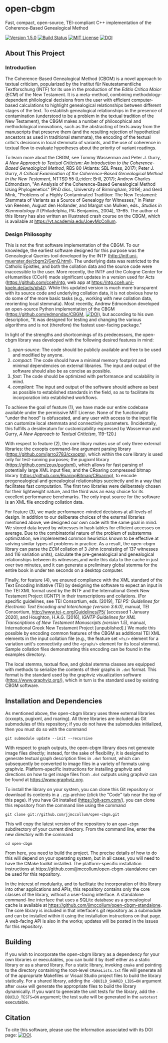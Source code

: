 # open-cbgm
Fast, compact, open-source, TEI-compliant C++ implementation of the Coherence-Based Genealogical Method

[![Version 1.5.0](https://img.shields.io/badge/version-1.5.0-blue)](https://github.com/jjmccollum/open-cbgm)
[![Build Status](https://travis-ci.com/jjmccollum/open-cbgm.svg?token=nZWB24v9ybTTZm4tWaqm&branch=master)](https://travis-ci.com/jjmccollum/open-cbgm)
[![MIT License](https://img.shields.io/badge/license-MIT-blue.svg?style=flat)](https://choosealicense.com/licenses/mit/)
[![DOI](https://zenodo.org/badge/222792228.svg)](https://zenodo.org/badge/latestdoi/222792228)

## About This Project

### Introduction

The Coherence-Based Genealogical Method (CBGM) is a novel approach to textual criticism, popularized by the Institut für Neutestamentliche Textforschung (INTF) for its use in the production of the _Editio Critica Maior_ (_ECM_) of the New Testament. It is a meta-method, combining methodology-dependent philological decisions from the user with efficient computer-based calculations to highlight genealogical relationships between different stages of the text. To establish genealogical relationships in the presence of contamination (understood to be a problem in the textual tradition of the New Testament), the CBGM makes a number of philosophical and methodological innovations, such as the abstracting of texts away from the manuscripts that preserve them (and the resulting rejection of hypothetical ancestors as used in traditional stemmata), the encoding of the textual critic's decisions in local stemmata of variants, and the use of coherence in textual flow to evaluate hypotheses about the priority of variant readings. 

To learn more about the CBGM, see Tommy Wasserman and Peter J. Gurry, _A New Approach to Textual Criticism: An Introduction to the Coherence-Based Genealogical Method_, RBS 80 (Atlanta: SBL Press, 2017); Peter J. Gurry, _A Critical Examination of the Coherence-Based Genealogical Method in the New Testament_, NTTSD 55 (Leiden: Brill, 2017); Andrew Charles Edmondson, "An Analysis of the Coherence-Based Genealogical Method Using Phylogenetics" (PhD diss., University of Birmingham, 2019); and Gerd Mink, "Problems of a Highly Contaminated Tradition: The New Testament: Stemmata of Variants as a Source of Genealogy for Witnesses," in Pieter van Reenen, August den Hollander, and Margot van Mulken, eds., _Studies in Stemmatology II_ (Philadelphia, PA: Benjamins, 2004), 13–85. The author of this library has also written an illustrated crash course on the CBGM, which is available at https://vt.academia.edu/JoeyMcCollum.

### Design Philosophy

This is not the first software implementation of the CBGM. To our knowledge, the earliest software designed for this purpose was the Genealogical Queries tool developed by the INTF (http://intf.uni-muenster.de/cbgm2/GenQ.html). The underlying data was restricted to the Catholic Epistles, and both the collation data and the source code were inaccessible to the user. More recently, the INTF and the Cologne Center for eHumanities (CCeH) made significant updates in a version used for Acts (https://github.com/cceh/ntg, web app at https://ntg.cceh.uni-koeln.de/acts/ph4/). While this updated version is much more transparent with its source code and underlying collation data, it is not obvious how to do some of the more basic tasks (e.g., working with new collation data, reorienting local stemmata). Most recently, Andrew Edmondson developed an open-source Python implementation of the CBGM (https://github.com/edmondac/CBGM, [![DOI](https://zenodo.org/badge/DOI/10.5281/zenodo.1296288.svg)](https://doi.org/10.5281/zenodo.1296288)), but according to his own description, "It was designed for testing and changing the various algorithms and is not (therefore) the fastest user-facing package."

In light of the strengths and shortcomings of its predecessors, the open-cbgm library was developed with the following desired features in mind:
1. _open-source_: The code should be publicly available and free to be used and modified by anyone.
2. _compact_: The code should have a minimal memory footprint and minimal dependencies on external libraries. The input and output of the software should also be as concise as possible.
3. _fast_: The code should be optimized with performance and scalability in mind.
4. _compliant_: The input and output of the software should adhere as best as possible to established standards in the field, so as to facilitate its incorporation into established workflows.

To achieve the goal of feature (1), we have made our entire codebase available under the permissive MIT License. None of the functionality "under the hood" is obfuscated, and any user with access to the input file can customize local stemmata and connectivity parameters. (Incidentally, this fulfills a desideratum for customizability expressed by Wasserman and Gurry, _A New Approach to Textual Criticism_, 119–120.)

With respect to feature (2), the core libary makes use of only three external libraries: the cxxopts command-line argument parsing library (https://github.com/jarro2783/cxxopts), which within the core library is used only for test-running purposes; the pugixml library (https://github.com/zeux/pugixml), which allows for fast parsing of potentially large XML input files; and the CRoaring compressed bitmap library (https://github.com/RoaringBitmap/CRoaring), to encode pregenealogical and genealogical relationships succinctly and in a way that facilitates fast computation. The first two libraries were deliberately chosen for their lightweight nature, and the third was an easy choice for its excellent performance benchmarks. The only input source for the software is an XML file encoding collation data.

For feature (3), we made performance-minded decisions at all levels of design. In addition to our deliberate choices of the external libraries mentioned above, we designed our own code with the same goal in mind. We stored data keyed by witnesses in hash tables for efficient accesses on average. Due to the combinatorial nature of the problem of substemma optimization, we implemented common heuristics known to be effective at solving similar types of problems in practice. As a result, the open-cbgm library can parse the _ECM_ collation of 3 John (consisting of 137 witnesses and 116 variation units), calculate the pre-genealogical and genealogical relationships between its witnesses,and write this data to the cache in just over two minutes, and it can generate a preliminary global stemma for the entire book in under ten seconds on a desktop computer.

Finally, for feature (4), we ensured compliance with the XML standard of the Text Encoding Initiative (TEI) by designing the software to expect an input in the TEI XML format used by the INTF and the International Greek New Testament Project (IGNTP) in their transcriptions and collations. (For specific guidelines, see TEI Consortium, eds. \[2019\], _TEI P5: Guidelines for Electronic Text Encoding and Interchange (version 3.6.0)_, manual, TEI Consortium, http://www.tei-c.org/Guidelines/P5/ \[accessed 1 January 2020\], and Houghton, H.A.G. \[2016\], _IGNTP Guidelines for XML Transcriptions of New Testament Manuscripts (version 1.5)_, manual, International Greek New Testament Project \[unpublished\].) We made this possible by encoding common features of the CBGM as additional TEI XML elements in the input collation file (e.g., the feature set `<fs/>` element for a variation unit's connectivity and the `<graph/>` element for its local stemma). Sample collation files demonstrating this encoding can be found in the examples directory.

The local stemma, textual flow, and global stemma classes are equipped with methods to serialize the contents of their graphs in `.dot` format. This format is the standard used by the graphviz visualization software (https://www.graphviz.org/), which in turn is the standard used by existing CBGM software.

## Installation and Dependencies

As mentioned above, the open-cbgm library uses three external libraries (cxxopts, pugixml, and roaring). All three libraries are included as Git submodules of this repository; if you do not have the submodules initialized, then you must do so with the command

    git submodule update --init --recursive

With respect to graph outputs, the open-cbgm library does not generate image files directly; instead, for the sake of flexibility, it is designed to generate textual graph description files in `.dot` format, which can subsequently be converted to image files in a variety of formats using graphviz. Platform-specific instructions for installing graphviz and directions on how to get image files from `.dot` outputs using graphviz can be found at https://www.graphviz.org.

To install the library on your system, you can clone this Git repository or download its contents in a `.zip` archive (click the "Code" tab near the top of this page). If you have Git installed (https://git-scm.com/), you can clone this repository from the command line using the command

    git clone git://github.com/jjmccollum/open-cbgm.git

This will copy the latest version of the repository to an `open-cbgm` subdirectory of your current directory. From the command line, enter the new directory with the command

    cd open-cbgm

From here, you need to build the project. The precise details of how to do this will depend on your operating system, but in all cases, you will need to have the CMake toolkit installed. The platform-specific installation instructions at https://github.com/jjmccollum/open-cbgm-standalone can be used for this repository.

In the interest of modularity, and to facilitate the incorporation of this library into other applications and APIs, this repository contains only the core classes of the library, without a user-facing interface. A standalone command-line interface that uses a SQLite database as a genealogical cache is available at https://github.com/jjmccollum/open-cbgm-standalone. The core library is included in that interface's git repository as a submodule and can be installed within it using the installation instructions on that page. A web-facing API is also in the works; updates will be posted in the issues for this repository.

## Building

If you wish to incorporate the open-cbgm library as a dependency for your own libraries or executables, you can build it by itself either as a static library or as a shared library. For a static library, invoking `cmake` and pointing to the directory containing the root-level `CMakeLists.txt` file will generate all of the appropriate Makefiles or Visual Studio project files to build the library statically. For a shared library, adding the `-DBUILD_SHARED_LIBS=ON` argument after `cmake` will generate the appropriate files to build the library dynamically. If you want to generate the unit tests for the library, add the `-DBUILD_TESTS=ON` argument; the test suite will be generated in the `autotest` executable.

## Citation

To cite this software, please use the information associated with its DOI page: [![DOI](https://zenodo.org/badge/222792228.svg)](https://zenodo.org/badge/latestdoi/222792228).
